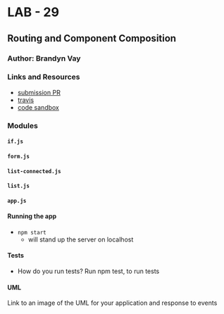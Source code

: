 # LAB - 29

## Routing and Component Composition

### Author: Brandyn Vay

### Links and Resources
* [submission PR](https://github.com/brandyn-vay-401-advanced-javascript/lab-class-29)
* [travis](https://travis-ci.com/brandyn-vay-401-advanced-javascript/lab-class-29)
* [code sandbox](https://codesandbox.io/s/lab-class-29-zd52s)

### Modules
#### `if.js`
#### `form.js`
#### `list-connected.js`
#### `list.js`
#### `app.js`

#### Running the app
* `npm start`
  * will stand up the server on localhost
  
#### Tests
* How do you run tests? Run npm test, to run tests

#### UML
Link to an image of the UML for your application and response to events

